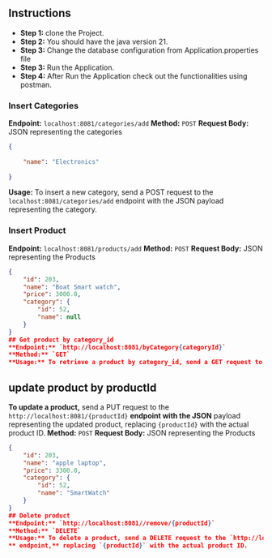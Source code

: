 ## Instructions
- **Step 1:** clone the Project.
- **Step 2:** You should have the java version 21.
-  **Step 3:** Change the database configuration from Application.properties file
- **Step 3:** Run the Application.
- **Step 4:** After Run the Application check out the functionalities using postman.
  
### Insert Categories
**Endpoint:** `localhost:8081/categories/add`
**Method:** `POST`
**Request Body:** JSON representing the categories
```json
{
    
    "name": "Electronics"
    
}
```
**Usage:** To insert a new category, send a POST request to the `localhost:8081/categories/add` endpoint with the JSON payload representing the category.
### Insert Product
**Endpoint:** `localhost:8081/products/add`
**Method:** `POST`
**Request Body:** JSON representing the Products
```json
{
    "id": 203,
    "name": "Boat Smart watch",
    "price": 3000.0,
    "category": {
        "id": 52,
        "name": null
    }
}
## Get product by category_id
**Endpoint:** `http://localhost:8081/byCategory{categoryId}`
**Method:** `GET`
**Usage:** To retrieve a product by category_id, send a GET request to the `http://localhost:8081/byCategory{categoryId}'
```
## update product by productId
**To update a product,** send a PUT request to the `http://localhost:8081/{productId}` 
**endpoint with the JSON** payload representing the updated product, replacing `{productId}` with the actual product ID.
**Method:** `POST`
**Request Body:** JSON representing the Products
```json
{
    "id": 203,
    "name": "apple laptop",
    "price": 3300.0,
    "category": {
        "id": 52,
        "name": "SmartWatch"
    }
}
## Delete product
**Endpoint:** `http://localhost:8081//remove/{productId}`
**Method:** `DELETE`
**Usage:** To delete a product, send a DELETE request to the `http://localhost:8081//remove/{productId}`
** endpoint,** replacing `{productId}` with the actual product ID.
